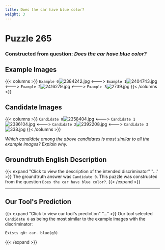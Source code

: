 ```yaml
---
title: Does the car have blue color?
weight: 3
---
```


# Puzzle 265
### Constructed from question: _Does the car have blue color?_


## Example Images
{{< columns >}}
`Example 0`![2384242.jpg](/gqa_images/2384242.jpg)
<--->
`Example 1`![2404743.jpg](/gqa_images/2404743.jpg)
<--->
`Example 2`![2416279.jpg](/gqa_images/2416279.jpg)
<--->
`Example 3`![2739.jpg](/gqa_images/2739.jpg)
{{< /columns >}}

## Candidate Images
{{< columns >}}
`Candidate 0`![2358404.jpg](/gqa_images/2358404.jpg)
<--->
`Candidate 1`![2386104.jpg](/gqa_images/2386104.jpg)
<--->
`Candidate 2`![2392208.jpg](/gqa_images/2392208.jpg)
<--->
`Candidate 3`![338.jpg](/gqa_images/338.jpg)
{{< /columns >}}

*Which candidate among the above candidates is most similar to all the example images? Explain why.*

## Groundtruth English Description

{{< expand "Click to view the description of the intended discriminator" "..." >}}
The groundtruth answer was `Candidate 0`. This puzzle was constructed from the question `Does the car have blue color?`.
{{< /expand >}}

---

## Our Tool's Prediction

{{< expand "Click to view our tool's prediction" "..." >}}
Our tool selected `Candidate 0` as being the most similar to the example images with the discriminator:
```plaintext
Exists q0: car. blue(q0)
```
{{< /expand >}}
